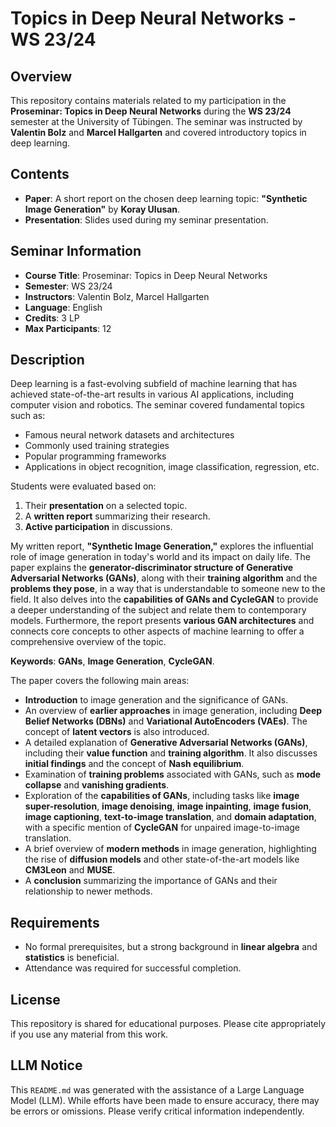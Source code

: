 # Topics in Deep Neural Networks - WS 23/24

## Overview
This repository contains materials related to my participation in the **Proseminar: Topics in Deep Neural Networks** during the **WS 23/24** semester at the University of Tübingen. The seminar was instructed by **Valentin Bolz** and **Marcel Hallgarten** and covered introductory topics in deep learning.

## Contents
- **Paper**: A short report on the chosen deep learning topic: **"Synthetic Image Generation"** by **Koray Ulusan**.
- **Presentation**: Slides used during my seminar presentation.

## Seminar Information
- **Course Title**: Proseminar: Topics in Deep Neural Networks
- **Semester**: WS 23/24
- **Instructors**: Valentin Bolz, Marcel Hallgarten
- **Language**: English
- **Credits**: 3 LP
- **Max Participants**: 12

## Description
Deep learning is a fast-evolving subfield of machine learning that has achieved state-of-the-art results in various AI applications, including computer vision and robotics. The seminar covered fundamental topics such as:
- Famous neural network datasets and architectures
- Commonly used training strategies
- Popular programming frameworks
- Applications in object recognition, image classification, regression, etc.

Students were evaluated based on:
1. Their **presentation** on a selected topic.
2. A **written report** summarizing their research.
3. **Active participation** in discussions.

My written report, **"Synthetic Image Generation,"** explores the influential role of image generation in today's world and its impact on daily life. The paper explains the **generator-discriminator structure of Generative Adversarial Networks (GANs)**, along with their **training algorithm** and the **problems they pose**, in a way that is understandable to someone new to the field. It also delves into the **capabilities of GANs and CycleGAN** to provide a deeper understanding of the subject and relate them to contemporary models. Furthermore, the report presents **various GAN architectures** and connects core concepts to other aspects of machine learning to offer a comprehensive overview of the topic.

**Keywords**: **GANs**, **Image Generation**, **CycleGAN**.

The paper covers the following main areas:
- **Introduction** to image generation and the significance of GANs.
- An overview of **earlier approaches** in image generation, including **Deep Belief Networks (DBNs)** and **Variational AutoEncoders (VAEs)**. The concept of **latent vectors** is also introduced.
- A detailed explanation of **Generative Adversarial Networks (GANs)**, including their **value function** and **training algorithm**. It also discusses **initial findings** and the concept of **Nash equilibrium**.
- Examination of **training problems** associated with GANs, such as **mode collapse** and **vanishing gradients**.
- Exploration of the **capabilities of GANs**, including tasks like **image super-resolution**, **image denoising**, **image inpainting**, **image fusion**, **image captioning**, **text-to-image translation**, and **domain adaptation**, with a specific mention of **CycleGAN** for unpaired image-to-image translation.
- A brief overview of **modern methods** in image generation, highlighting the rise of **diffusion models** and other state-of-the-art models like **CM3Leon** and **MUSE**.
- A **conclusion** summarizing the importance of GANs and their relationship to newer methods.

## Requirements
- No formal prerequisites, but a strong background in **linear algebra** and **statistics** is beneficial.
- Attendance was required for successful completion.

## License
This repository is shared for educational purposes. Please cite appropriately if you use any material from this work.

## LLM Notice
This `README.md` was generated with the assistance of a Large Language Model (LLM). While efforts have been made to ensure accuracy, there may be errors or omissions. Please verify critical information independently.
